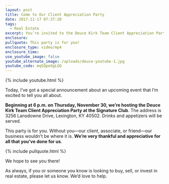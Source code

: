 ```yaml
---
layout: post
title: Come to Our Client Appreciation Party
date: 2017-11-17 07:37:20
tags:
  - Real Estate
excerpt: You’re invited to the Deuce Kirk Team Client Appreciation Party.
enclosure:
pullquote: This party is for you!
enclosure_type: video/mp4
enclosure_time:
use_youtube_image: false
youtube_alternate_image: /uploads/deuce-youtube-1.jpg
youtube_code: mqSQpeXgLGQ
---
```



{% include youtube.html %}

Today, I’ve got a special announcement about an upcoming event that I’m excited to tell you all about.

**Beginning at 6 p.m. on Thursday, November 30, we’re hosting the Deuce Kirk Team Client Appreciation Party at the Signature Club**. The address is 3256 Lansdowne Drive, Lexington, KY 40502. Drinks and appetizers will be served.

This party is for you. Without you—our client, associate, or friend—our business wouldn’t be where it is. **We’re very thankful and appreciative for all that you’ve done for us**.

{% include pullquote.html %}

We hope to see you there!

As always, if you or someone you know is looking to buy, sell, or invest in real estate, please let us know. We’d love to help.